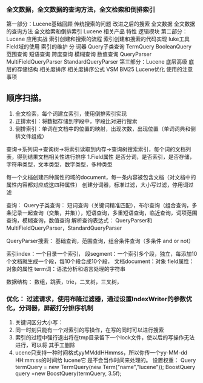 ### 全文数据，全文数据的查询方法，全文检索和倒排索引

第一部分：Lucene基础回顾 传统搜索的问题 改进之后的搜索 全文数据 全文数据的查询方法 全文检索和倒排索引 Lucene 相关产品 特性 逻辑模块 第二部分：Lucene 应用实战
索引创建和搜索的流程 索引创建和搜索的代码实现 luke工具 Field域的使用 索引的维护 分 词器
Query子类查询 TermQuery BooleanQuery 范围查询 短语查询 跨度查询 模糊查询 数值查询 QueryParser MultiFieldQueryParser StandardQueryParser 第三部分：Lucene 底层高级
底层的存储结构 相关度排序 相关度排序公式 VSM BM25 Lucene优化 使用的注意事项

## 顺序扫描。
1. 全文检索，每个词建立索引，使用倒排索引实现
2. 正排索引：将数据存储到字段中，字段比对进行搜索
3. 倒排索引：单词在文档中的位置的映射，出现次数，出现位置（单词词典和倒排文件组成）

查询->系列词->查询树->将索引读取到内存->查询树搜索索引，每个词的文档列表，得到结果文档相关性进行排序
1.Field属性 是否分词，是否索引，是否存储，字符串类型，文本类型，数字类型，多种类型

每一个文档创建四种属性的域的document，每一条内容被包含文档（对文档中的属性内容都对应成这四种属性）
创建分词器，标准过滤，大小写过滤，停用词过滤

查询：
Query子类查询： 短词查询（关键词精准匹配），布尔查询（组合查询，多条记录一起查询（交集，并集）），短语查询，多重短语查询，临近查询，词项范围查询，模糊查询，数值查询
解析查询表达式： QueryParser和MultiFieldQueryParser，StandardQueryParser

QueryParser搜索： 基础查询，范围查询，组合条件查询（多条件 and or not）



索引index：一个目录一个索引，
段segment：一个索引多个段，独立，每添加10个文档就生成一个段，每10个段合成10个段，
文档document：对象
field属性：对象的属性
term词：语法分析和语言处理的字符串

数据结构： 数组，跳表，trie，二叉树，三叉树，

### 优化： 过滤请求，使用布隆过滤器，通过设置IndexWriter的参数优化，分词器，屏蔽打分排序机制
1. 关键词区分大小写：
2. 同一时刻只能有一个对索引的写操作，在写的同时可以进行搜索
3. 索引的过程中强行退出将在tmp目录留下一个lock文件，使以后的写操作无法进行，可以将 其手工删除
4. ucene只支持一种时间格式yyMMddHHmmss，所以你传一个yy-MM-dd HH:mm:ss的时间给 lucene它 是不会当作时间来处理的。
设置权重： Query termQuery = new TermQuery(new Term("name","lucene")); BoostQuery query =new BoostQuery(termQuery, 3.5f); 
